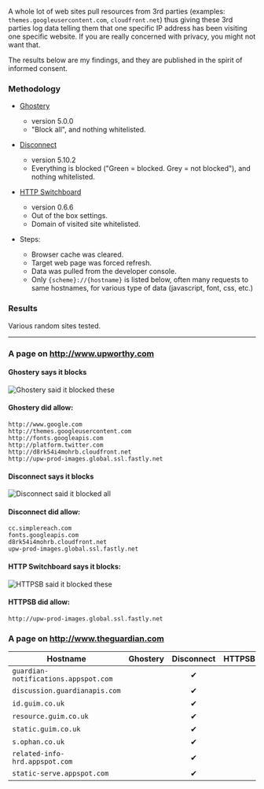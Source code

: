 A whole lot of web sites pull resources from 3rd parties (examples: `themes.googleusercontent.com`, `cloudfront.net`) thus giving these 3rd parties log data telling them that one specific IP address has been visiting one specific website. If you are really concerned with privacy, you might not want that.

The results below are my findings, and they are published in the spirit of informed consent.

### Methodology

- [Ghostery](https://chrome.google.com/webstore/detail/ghostery/mlomiejdfkolichcflejclcbmpeaniij)
    * version 5.0.0
    * "Block all", and nothing whitelisted.
- [Disconnect](https://chrome.google.com/webstore/detail/disconnect/jeoacafpbcihiomhlakheieifhpjdfeo)
    * version 5.10.2
    * Everything is blocked ("Green = blocked. Grey = not blocked"), and nothing whitelisted.
- [HTTP Switchboard](https://chrome.google.com/webstore/detail/http-switchboard/mghdpehejfekicfjcdbfofhcmnjhgaag)
    * version 0.6.6
    * Out of the box settings.
    * Domain of visited site whitelisted.

- Steps:
    * Browser cache was cleared.
    * Target web page was forced refresh.
    * Data was pulled from the developer console.
    * Only `{scheme}://{hostname}` is listed below, often many requests to same hostnames, for various type of data (javascript, font, css, etc.)

### Results

Various random sites tested.

***

### A page on http://www.upworthy.com

#### Ghostery says it blocks

![Ghostery said it blocked these](https://raw.github.com/gorhill/httpswitchboard/master/doc/img/privacy-tour-1-ghostery.png)

#### Ghostery did allow:
    http://www.google.com
    http://themes.googleusercontent.com
    http://fonts.googleapis.com
    http://platform.twitter.com
    http://d8rk54i4mohrb.cloudfront.net
    http://upw-prod-images.global.ssl.fastly.net

#### Disconnect says it blocks

![Disconnect said it blocked all](https://raw.github.com/gorhill/httpswitchboard/master/doc/img/privacy-tour-1-disconnect.png)

#### Disconnect did allow:
    cc.simplereach.com
    fonts.googleapis.com
    d8rk54i4mohrb.cloudfront.net
    upw-prod-images.global.ssl.fastly.net

#### HTTP Switchboard says it blocks:

![HTTPSB said it blocked these](https://raw.github.com/gorhill/httpswitchboard/master/doc/img/privacy-tour-1-httpsb.png)

#### HTTPSB did allow:
    http://upw-prod-images.global.ssl.fastly.net

### A page on http://www.theguardian.com

| Hostname                             | Ghostery       | Disconnect | HTTPSB |
| ------------------------------------ |:--------------:|:----------:|:------:|
| `guardian-notifications.appspot.com` |                | ✔          |        |
| `discussion.guardianapis.com`        |                | ✔          |        |
| `id.guim.co.uk`                      |                | ✔          |        |
| `resource.guim.co.uk`                |                | ✔          |        |
| `static.guim.co.uk`                  |                | ✔          |        |
| `s.ophan.co.uk`                      |                | ✔          |        |
| `related-info-hrd.appspot.com`       |                | ✔          |        |
| `static-serve.appspot.com`           |                | ✔          |        |
